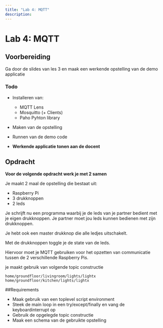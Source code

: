 ```yaml
---
title: "Lab 4: MQTT"
description: 
---
```

# Lab 4: MQTT

## Voorbereiding
Ga door de slides van les 3 en maak een werkende opstelling van de demo applicatie

### Todo 

* Installeren van:   

  * MQTT Lens
  * Mosquitto (+ Clients)
  * Paho Pyhton library

* Maken van de opstelling
* Runnen van de demo code
* **Werkende applicatie tonen aan de docent**

## Opdracht
**Voor de volgende opdracht werk je met 2 samen**

Je maakt 2 maal de opstelling die bestaat uit:

* Raspberry Pi
* 3 drukknoppen 
* 2 leds

Je schrijft nu een programma waarbij je de leds van je partner bedient met je
eigen drukknoppen. Je partner moet jou leds kunnen bedienen met zijn
drukknoppen.

Je hebt ook een master drukknop die alle ledjes uitschakelt.

Met de drukknoppen toggle je de state van de leds.

Hiervoor moet je MQTT gebruiken voor het opzetten van communicatie tussen de 2
verschillende Raspberry Pis. 

je maakt gebruik van volgende topic constructie
```
home/groundfloor/livingroom/lights/lightx
home/groundfloor/kitchen/lights/lightx
```


##Requirements

* Maak gebruik van een toplevel script environment
* Steek de main loop in een try/except/finally en vang de keyboardinterrupt op
* Gebruik de opgelegde topic constructie
* Maak een schema van de gebruikte opstelling
